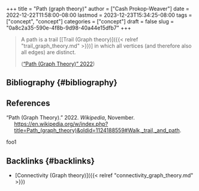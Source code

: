 +++
title = "Path (graph theory)"
author = ["Cash Prokop-Weaver"]
date = 2022-12-22T11:58:00-08:00
lastmod = 2023-12-23T15:34:25-08:00
tags = ["concept", "concept"]
categories = ["concept"]
draft = false
slug = "0a8c2a35-590e-4f8b-9d98-40a44e15dfb7"
+++

> A path is a trail [[Trail (Graph theory)]({{< relref "trail_graph_theory.md" >}})] in which all vertices (and therefore also all edges) are distinct.
>
> (<a href="#citeproc_bib_item_1">“Path (Graph Theory)” 2022</a>)


## Bibliography {#bibliography}

## References

<style>.csl-entry{text-indent: -1.5em; margin-left: 1.5em;}</style><div class="csl-bib-body">
  <div class="csl-entry"><a id="citeproc_bib_item_1"></a>“Path (Graph Theory).” 2022. <i>Wikipedia</i>, November. <a href="https://en.wikipedia.org/w/index.php?title=Path_(graph_theory)&oldid=1124188559#Walk,_trail,_and_path">https://en.wikipedia.org/w/index.php?title=Path_(graph_theory)&#38;oldid=1124188559#Walk,_trail,_and_path</a>.</div>
</div>

foo1


## Backlinks {#backlinks}

-   [Connectivity (Graph theory)]({{< relref "connectivity_graph_theory.md" >}})
